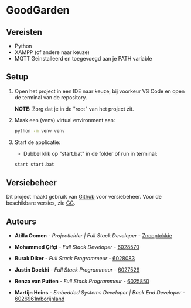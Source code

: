 # GoodGarden

## Vereisten

 * Python
 * XAMPP (of andere naar keuze)
 * MQTT Geinstalleerd en toegevoegd aan je PATH variable

## Setup

1. Open het project in een IDE naar keuze, bij voorkeur VS Code en open de terminal van de repository. 

    **NOTE:** Zorg dat je in de "root" van het project zit.

2. Maak een (venv) virtual environment aan:

    ```bash
    python -m venv venv
    ```

3. Start de applicatie:

    - Dubbel klik op "start.bat" in de folder of run in terminal:

    ```bash
    start start.bat
    ```

## Versiebeheer

Dit project maakt gebruik van [Github](https://github.com) voor versiebeheer. Voor de beschikbare versies, zie [GG](https://github.com/Znooptokkie/GG).

## Auteurs

* **Atilla Oomen** - *Projectleider | Full Stack Developer* - [Znooptokkie](https://github.com/Znooptokkie)

* **Mohammed Çifçi** - *Full Stack Developer* - [6028570](https://github.com/6028570)

* **Burak Diker** - *Full Stack Programmeur* - [6028083](https://github.com/6028083)

* **Justin Doekhi** - *Full Stack Programmeur* - [6027529](https://github.com/6027529)

* **Renzo van Putten** - *Full Stack Programmeur* - [6025850](https://github.com/6025850)

* **Martijn Heins** - *Embedded Systems Developer | Back End Developer* - [6026961mborijnland](https://github.com/6026961mborijnland)